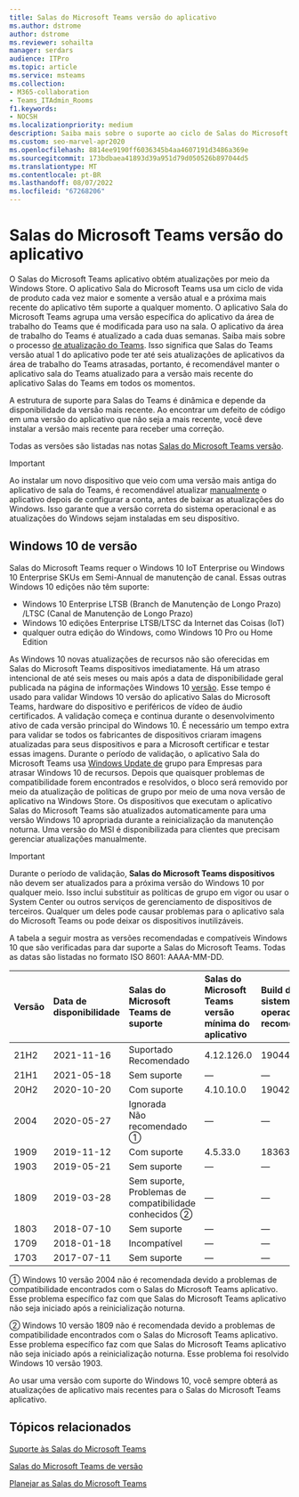 ```yaml
---
title: Salas do Microsoft Teams versão do aplicativo
ms.author: dstrome
author: dstrome
ms.reviewer: sohailta
manager: serdars
audience: ITPro
ms.topic: article
ms.service: msteams
ms.collection:
- M365-collaboration
- Teams_ITAdmin_Rooms
f1.keywords:
- NOCSH
ms.localizationpriority: medium
description: Saiba mais sobre o suporte ao ciclo de Salas do Microsoft Teams, incluindo a estrutura de suporte dinâmico e suas fases.
ms.custom: seo-marvel-apr2020
ms.openlocfilehash: 8814ee9190ff6036345b4aa4607191d3486a369e
ms.sourcegitcommit: 173bdbaea41893d39a951d79d050526b897044d5
ms.translationtype: MT
ms.contentlocale: pt-BR
ms.lasthandoff: 08/07/2022
ms.locfileid: "67268206"
---
```

# <a name="microsoft-teams-rooms-app-version-support"></a>Salas do Microsoft Teams versão do aplicativo
 
O Salas do Microsoft Teams aplicativo obtém atualizações por meio da Windows Store. O aplicativo Sala do Microsoft Teams usa um ciclo de vida de produto cada vez maior e somente a versão atual e a próxima mais recente do aplicativo têm suporte a qualquer momento. O aplicativo Sala do Microsoft Teams agrupa uma versão específica do aplicativo da área de trabalho do Teams que é modificada para uso na sala. O aplicativo da área de trabalho do Teams é atualizado a cada duas semanas. Saiba mais sobre o processo [de atualização do Teams](../teams-client-update.md). Isso significa que Salas do Teams versão atual 1 do aplicativo pode ter até seis atualizações de aplicativos da área de trabalho do Teams atrasadas, portanto, é recomendável manter o aplicativo sala do Teams atualizado para a versão mais recente do aplicativo Salas do Teams em todos os momentos. 

A estrutura de suporte para Salas do Teams é dinâmica e depende da disponibilidade da versão mais recente. Ao encontrar um defeito de código em uma versão do aplicativo que não seja a mais recente, você deve instalar a versão mais recente para receber uma correção.

Todas as versões são listadas nas notas [Salas do Microsoft Teams versão](rooms-release-note.md).

> [!IMPORTANT]
> Ao instalar um novo dispositivo que veio com uma versão mais antiga do aplicativo de sala do Teams, é recomendável atualizar [manualmente](manual-update.md) o aplicativo depois de configurar a conta, antes de baixar as atualizações do Windows. Isso garante que a versão correta do sistema operacional e as atualizações do Windows sejam instaladas em seu dispositivo.  

## <a name="windows-10-release-support"></a>Windows 10 de versão

Salas do Microsoft Teams requer o Windows 10 IoT Enterprise ou Windows 10 Enterprise SKUs em Semi-Annual de manutenção de canal. Essas outras Windows 10 edições não têm suporte:

- Windows 10 Enterprise LTSB (Branch de Manutenção de Longo Prazo) /LTSC (Canal de Manutenção de Longo Prazo)
- Windows 10 edições Enterprise LTSB/LTSC da Internet das Coisas (IoT)
- qualquer outra edição do Windows, como Windows 10 Pro ou Home Edition

As Windows 10 novas atualizações de recursos não são oferecidas em Salas do Microsoft Teams dispositivos imediatamente. Há um atraso intencional de até seis meses ou mais após a data de disponibilidade geral publicada na página de informações Windows 10 [versão](/windows/release-information/). Esse tempo é usado para validar Windows 10 versão do aplicativo Salas do Microsoft Teams, hardware do dispositivo e periféricos de vídeo de áudio certificados. A validação começa e continua durante o desenvolvimento ativo de cada versão principal do Windows 10. É necessário um tempo extra para validar se todos os fabricantes de dispositivos criaram imagens atualizadas para seus dispositivos e para a Microsoft certificar e testar essas imagens. Durante o período de validação, o aplicativo Sala do Microsoft Teams usa [Windows Update de](/windows/deployment/update/waas-manage-updates-wufb) grupo para Empresas para atrasar Windows 10 de recursos. Depois que quaisquer problemas de compatibilidade forem encontrados e resolvidos, o bloco será removido por meio da atualização de políticas de grupo por meio de uma nova versão de aplicativo na Windows Store. Os dispositivos que executam o aplicativo Salas do Microsoft Teams são atualizados automaticamente para uma versão Windows 10 apropriada durante a reinicialização da manutenção noturna. Uma versão do MSI é disponibilizada para clientes que precisam gerenciar atualizações manualmente.  

> [!IMPORTANT]
> Durante o período de validação, **Salas do Microsoft Teams dispositivos** não devem ser atualizados para a próxima versão do Windows 10 por qualquer meio. Isso inclui substituir as políticas de grupo em vigor ou usar o System Center ou outros serviços de gerenciamento de dispositivos de terceiros. Qualquer um deles pode causar problemas para o aplicativo sala do Microsoft Teams ou pode deixar os dispositivos inutilizáveis.  

A tabela a seguir mostra as versões recomendadas e compatíveis Windows 10 que são verificadas para dar suporte a Salas do Microsoft Teams. Todas as datas são listadas no formato ISO 8601: AAAA-MM-DD.

| Versão | Data de disponibilidade | Salas do Microsoft Teams de suporte                    | Salas do Microsoft Teams versão mínima do aplicativo | Build do sistema operacional recomendado |
|:--------|:------------------|:--------------------------------------------------------|:--------------------------------------------------|:---------------------|
| 21H2    | 2021-11-16        | Suportado<br>Recomendado                               | 4.12.126.0                                        | 19044.1288           |
| 21H1    | 2021-05-18        | Sem suporte                                           | &#x2014;                                          | &#x2014;             |
| 20H2    | 2020-10-20        | Com suporte                                               | 4.10.10.0                                         | 19042.631            |
| 2004    | 2020-05-27        | Ignorada <br/> Não recomendado &#x2780;                 | &#x2014;                                          | &#x2014;             |
| 1909    | 2019-11-12        | Com suporte                                               | 4.5.33.0                                          | 18363.418            |
| 1903    | 2019-05-21        | Sem suporte                                           | &#x2014;                                          | &#x2014;             |
| 1809    | 2019-03-28        | Sem suporte, <br/>Problemas de compatibilidade conhecidos &#x2781; | &#x2014;                                          | &#x2014;             |
| 1803    | 2018-07-10        | Sem suporte                                           | &#x2014;                                          | &#x2014;             |
| 1709    | 2018-01-18        | Incompatível                                           | &#x2014;                                          | &#x2014;             |
| 1703    | 2017-07-11        | Sem suporte                                           | &#x2014;                                          | &#x2014;             |

&#x2780; Windows 10 versão 2004 não é recomendada devido a problemas de compatibilidade encontrados com o Salas do Microsoft Teams aplicativo. Esse problema específico faz com que Salas do Microsoft Teams aplicativo não seja iniciado após a reinicialização noturna. 

&#x2781; Windows 10 versão 1809 não é recomendada devido a problemas de compatibilidade encontrados com o Salas do Microsoft Teams aplicativo. Esse problema específico faz com que Salas do Microsoft Teams aplicativo não seja iniciado após a reinicialização noturna. Esse problema foi resolvido Windows 10 versão 1903.  

Ao usar uma versão com suporte do Windows 10, você sempre obterá as atualizações de aplicativo mais recentes para o Salas do Microsoft Teams aplicativo.  


## <a name="related-topics"></a>Tópicos relacionados

[Suporte às Salas do Microsoft Teams](https://support.office.com/article/Skype-Room-Systems-version-2-help-e667f40e-5aab-40c1-bd68-611fe0002ba2)

[Salas do Microsoft Teams de versão](rooms-release-note.md)

[Planejar as Salas do Microsoft Teams](rooms-plan.md)

